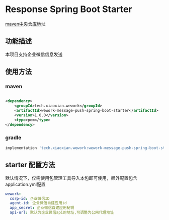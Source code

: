 # Response Spring Boot Starter

[maven中央仓库地址](https://search.maven.org/artifact/tech.xiaoxian.wework/wework-message-push-spring-boot-starter)

## 功能描述

本项目支持企业微信信息发送

## 使用方法

### maven

```xml

<dependency>
    <groupId>tech.xiaoxian.wework</groupId>
    <artifactId>wework-message-push-spring-boot-starter</artifactId>
    <version>1.0.0</version>
    <type>pom</type>
</dependency>
```

### gradle

```groovy
implementation 'tech.xiaoxian.wework:wework-message-push-spring-boot-starter:1.0.0'
```

## starter 配置方法

默认情况下，仅需使用包管理工具导入本包即可使用，额外配置包含application.yml配置

```yaml
wework:
  corp-id: 企业微信ID
  agent-id: 企业微信自建应用id
  app_secret: 企业微信自建应用秘钥
  api-url: 默认为企业微信api的地址,可调整为公网代理地址
```

